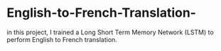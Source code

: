 # English-to-French-Translation-
in this project, I trained a Long Short Term Memory Network (LSTM) to perform English to French translation.
